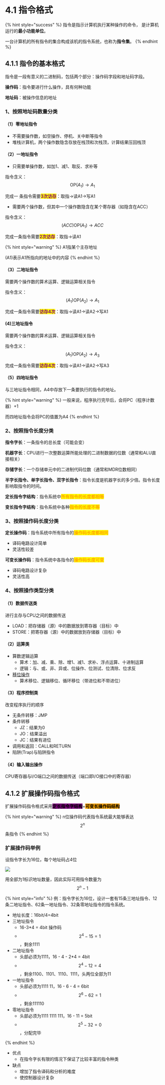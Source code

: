 # 4.1 指令格式

{% hint style="success" %}
指令是指示计算机执行某种操作的命令， 是计算机运行的**最小功能单位**。 

一台计算机的所有指令的集合构成该机的指令系统，也称为**指令集**。
{% endhint %}

## 4.1.1 指令的基本格式

指令是一段有意义的二进制码，包括两个部分：操作码字段和地址码字段。

**操作码**：指令要进行什么操作，具有何种功能

**地址码**：被操作信息的地址

### 1、按照地址码数量分类

#### （1）零地址指令

* 不需要操作数，如空操作、停机、关中断等指令
* 堆栈计算机，两个操作数隐含存放在栈顶和次栈顶，计算结果压回栈顶

#### （2）一地址指令

* 只需要单操作数，如加1、减1、取反、求补等

指令含义：$$\text{OP}(A_{1})\to A_{1}$$

完成一 条指令需要<mark style="color:purple;">**3次访存**</mark>：取指→读A1→写A1

* 需要两个操作数，但其中一个操作数隐含在某个寄存器（如隐含在ACC）

指令含义：$$(ACC)\text{OP}(A_{1})\to ACC$$

完成一条指令需要<mark style="color:purple;">**2次访存**</mark>：取指→读A1

{% hint style="warning" %}
A1指某个主存地址

(A1)表示A1所指向的地址中的内容
{% endhint %}

#### （3）二地址指令

需要两个操作数的算术运算、逻辑运算相关指令

指令含义：$$(A_{1})\text{OP}(A_{2})\to A_{1}$$

完成一条指令需要<mark style="color:purple;">**访存4次**</mark>：取指→读A1→读A2→写A1

#### (4)三地址指令

需要两个操作数的算术运算、逻辑运算相关指令

指令含义：$$(A_{1})\text{OP}(A_{2})\to A_{3}$$

完成一条指令需要<mark style="color:purple;">**访存4次**</mark>：取指→读A1→读A2→写A3

#### （5）四地址指令

与三地址指令相同，A4中存放下一条要执行的指令的地址。

{% hint style="warning" %}
一般来说，程序执行完毕后，会将PC（程序计数器）+1

而四地址指令会将PC的值置为A4
{% endhint %}

### 2、按照指令长度分类

**指令字长**：一条指令的总长度（可能会变）

**机器字长**：CPU进行一次整数运算所能处理的二进制数据的位数（通常和ALU直接相关）

**存储字长**：一个存储单元中的二进制代码位数（通常和MDR位数相同）

**半字长指令、单字长指令、双字长指令**：指令长度是机器字长的多少倍。指令长度影响取指令的时间。



**定长指令字结构**：指令系统中<mark style="color:orange;">**所有指令的长度都相等**</mark>

**变长指令字结构**：指令系统中各种<mark style="color:orange;">**指令的长度不等**</mark>

### 3、按照操作码长度分类

**定长操作码**：指令系统中所有指令的<mark style="color:orange;">**操作码长度都相同**</mark>

* 译码电路设计简单
* 灵活性较差

**可变长操作码**：指令系统中各指令的<mark style="color:orange;">**操作码长度可变**</mark>

* 译码电路设计复杂
* 灵活性高

### 4、按照操作类型分类

#### （1）数据传送类

进行主存与CPU之间的数据传送

* LOAD：把存储器（源）中的数据放到寄存器（目标）中
* STORE：把寄存器（源）中的数据放到存储器（目标）中

#### （2）运算类

* 算数逻辑运算
  * 算术：加、减、乘、除、增1、减1、求补、浮点运算、十进制运算
  * 逻辑：与、或、非、异或、位操作、位测试、位清除、位求反
* [移位操作](../di-er-zhang-shu-ju-de-biao-shi-he-yun-suan/2.2-ding-dian-shu-de-biao-shi-yu-yun-suan.md#1-ding-dian-shu-de-yi-wei-yun-suan)
  * 算术移位、逻辑移位、循环移位（带进位和不带进位）

#### （3）程序控制类

改变程序执行的顺序

* 无条件转移：JMP
* 条件转移
  * JZ：结果为0
  * JO：结果溢出
  * JC：结果有进位 
* 调用和返回：CALL和RETURN
* 陷阱(Trap)与陷阱指令

#### （4）输入输出操作

CPU寄存器与I/O端口之间的数据传送（端口即I/O接口中的寄存器）

## 4.1.2 扩展操作码指令格式

扩展操作码指令格式采用<mark style="background-color:purple;">**定长指令字结构**</mark>+<mark style="background-color:orange;">**可变长操作码结构**</mark>

{% hint style="warning" %}
n位操作码代表指令系统最大能够表达$$2^{n}$$条指令
{% endhint %}

### 扩展操作码举例

设指令字长为16位，每个地址码占4位

![](../.gitbook/assets/扩展操作码指令格式.png)

用全部为1标识地址数量，因此实际可用指令数量为$$2^{n}-1$$

{% hint style="info" %}
例：指令字长为16位，设计一套有15条三地址指令、12条二地址指令、62条一地址指令、32条零地址指令的指令系统。

- 地址长度：16bit/4=4bit
- 三地址指令
  - 16-3*4 = 4bit 操作码
  - $$2^4-15=1$$，剩余1111
- 二地址指令
  - 头部必须为1111，16 - 4 - 2*4 = 4bit
  - $$2^4-12=4$$，剩余1100、1101、1110、1111，头两位全部为11
- 一地址指令
  - 头部必须为1111 11，16 - 6 - 4 = 6bit
  - $$2^6 - 62 = 1$$，剩余111110
- 零地址指令
  - 头部必须为1111 1111 111，16 - 11 = 5bit
  - $$2^5 -32=0$$，分配完毕



{% endhint %}

* 优点
  * 在指令字长有限的情况下保证了比较丰富的指令种类
* 缺点
  * 增加了指令译码和分析的难度
  * 使控制器设计复杂
